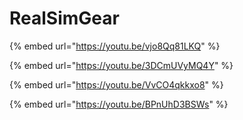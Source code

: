 # RealSimGear



{% embed url="https://youtu.be/vjo8Qq81LKQ" %}

{% embed url="https://youtu.be/3DCmUVyMQ4Y" %}

{% embed url="https://youtu.be/VvCO4qkkxo8" %}

{% embed url="https://youtu.be/BPnUhD3BSWs" %}



